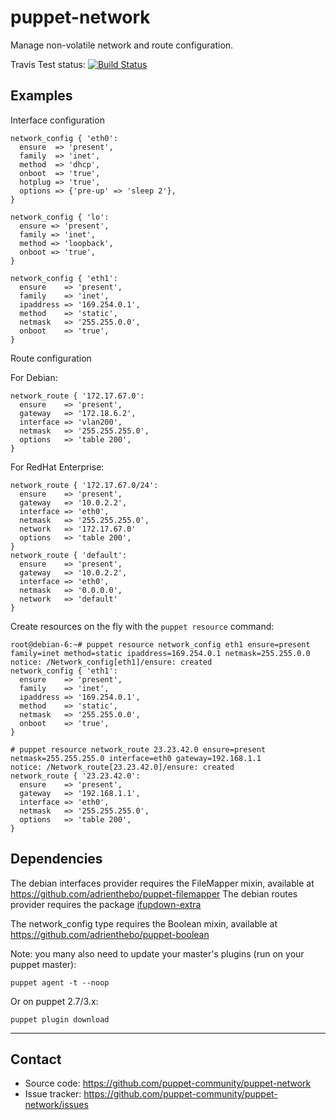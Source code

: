 puppet-network
==============

Manage non-volatile network and route configuration.

Travis Test status: [![Build Status](https://travis-ci.org/puppet-community/puppet-network.png?branch=master)](https://travis-ci.org/puppet-community/puppet-network)

Examples
--------

Interface configuration

    network_config { 'eth0':
      ensure  => 'present',
      family  => 'inet',
      method  => 'dhcp',
      onboot  => 'true',
      hotplug => 'true',
      options => {'pre-up' => 'sleep 2'},
    }

    network_config { 'lo':
      ensure => 'present',
      family => 'inet',
      method => 'loopback',
      onboot => 'true',
    }

    network_config { 'eth1':
      ensure    => 'present',
      family    => 'inet',
      ipaddress => '169.254.0.1',
      method    => 'static',
      netmask   => '255.255.0.0',
      onboot    => 'true',
    }

Route configuration

  For Debian:

    network_route { '172.17.67.0':
      ensure    => 'present',
      gateway   => '172.18.6.2',
      interface => 'vlan200',
      netmask   => '255.255.255.0',
      options   => 'table 200',
    }

  For RedHat Enterprise:

    network_route { '172.17.67.0/24':
      ensure    => 'present',
      gateway   => '10.0.2.2',
      interface => 'eth0',
      netmask   => '255.255.255.0',
      network   => '172.17.67.0'
      options   => 'table 200',
    }
    network_route { 'default':
      ensure    => 'present',
      gateway   => '10.0.2.2',
      interface => 'eth0',
      netmask  	=> '0.0.0.0',
      network   => 'default'
    }
  
Create resources on the fly with the `puppet resource` command:

    root@debian-6:~# puppet resource network_config eth1 ensure=present family=inet method=static ipaddress=169.254.0.1 netmask=255.255.0.0
    notice: /Network_config[eth1]/ensure: created
    network_config { 'eth1':
      ensure    => 'present',
      family    => 'inet',
      ipaddress => '169.254.0.1',
      method    => 'static',
      netmask   => '255.255.0.0',
      onboot    => 'true',
    }

    # puppet resource network_route 23.23.42.0 ensure=present netmask=255.255.255.0 interface=eth0 gateway=192.168.1.1
    notice: /Network_route[23.23.42.0]/ensure: created
    network_route { '23.23.42.0':
      ensure    => 'present',
      gateway   => '192.168.1.1',
      interface => 'eth0',
      netmask   => '255.255.255.0',
      options   => 'table 200',
    }

Dependencies
------------

The debian interfaces provider requires the FileMapper mixin, available at https://github.com/adrienthebo/puppet-filemapper
The debian routes provider requires the package [ifupdown-extra](http://packages.debian.org/search?suite=all&section=all&arch=any&searchon=names&keywords=ifupdown-extra)

The network_config type requires the Boolean mixin, available at https://github.com/adrienthebo/puppet-boolean

Note: you many also need to update your master's plugins (run on your puppet master):

    puppet agent -t --noop

Or on puppet 2.7/3.x:

    puppet plugin download

- - -

Contact
-------

  * Source code: https://github.com/puppet-community/puppet-network
  * Issue tracker: https://github.com/puppet-community/puppet-network/issues
